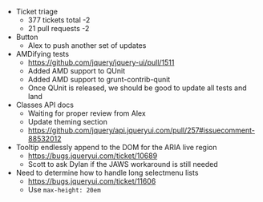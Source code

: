 * Ticket triage
  * 377 tickets total -2
  * 21 pull requests -2
* Button
  * Alex to push another set of updates
* AMDifying tests
  * https://github.com/jquery/jquery-ui/pull/1511
  * Added AMD support to QUnit
  * Added AMD support to grunt-contrib-qunit
  * Once QUnit is released, we should be good to update all tests and land
* Classes API docs
  * Waiting for proper review from Alex
  * Update theming section
  * https://github.com/jquery/api.jqueryui.com/pull/257#issuecomment-88532012
* Tooltip endlessly append to the DOM for the ARIA live region
  * https://bugs.jqueryui.com/ticket/10689
  * Scott to ask Dylan if the JAWS workaround is still needed
* Need to determine how to handle long selectmenu lists
  * https://bugs.jqueryui.com/ticket/11606
  * Use `max-height: 20em`
  
